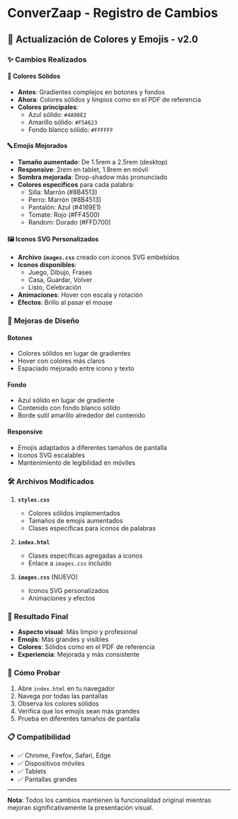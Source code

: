 # ConverZaap - Registro de Cambios

## 🎨 Actualización de Colores y Emojis - v2.0

### ✨ Cambios Realizados

#### 🎯 **Colores Sólidos**
- **Antes**: Gradientes complejos en botones y fondos
- **Ahora**: Colores sólidos y limpios como en el PDF de referencia
- **Colores principales**:
  - Azul sólido: `#4A90E2`
  - Amarillo sólido: `#F5A623`
  - Fondo blanco sólido: `#FFFFFF`

#### 🔤 **Emojis Mejorados**
- **Tamaño aumentado**: De 1.5rem a 2.5rem (desktop)
- **Responsive**: 2rem en tablet, 1.8rem en móvil
- **Sombra mejorada**: Drop-shadow más pronunciado
- **Colores específicos** para cada palabra:
  - Silla: Marrón (#8B4513)
  - Perro: Marrón (#8B4513)
  - Pantalón: Azul (#4169E1)
  - Tomate: Rojo (#FF4500)
  - Random: Dorado (#FFD700)

#### 🖼️ **Iconos SVG Personalizados**
- **Archivo `images.css`** creado con iconos SVG embebidos
- **Iconos disponibles**:
  - Juego, Dibujo, Frases
  - Casa, Guardar, Volver
  - Listo, Celebración
- **Animaciones**: Hover con escala y rotación
- **Efectos**: Brillo al pasar el mouse

### 📱 **Mejoras de Diseño**

#### **Botones**
- Colores sólidos en lugar de gradientes
- Hover con colores más claros
- Espaciado mejorado entre icono y texto

#### **Fondo**
- Azul sólido en lugar de gradiente
- Contenido con fondo blanco sólido
- Borde sutil amarillo alrededor del contenido

#### **Responsive**
- Emojis adaptados a diferentes tamaños de pantalla
- Iconos SVG escalables
- Mantenimiento de legibilidad en móviles

### 🛠️ **Archivos Modificados**

1. **`styles.css`**
   - Colores sólidos implementados
   - Tamaños de emojis aumentados
   - Clases específicas para iconos de palabras

2. **`index.html`**
   - Clases específicas agregadas a iconos
   - Enlace a `images.css` incluido

3. **`images.css`** (NUEVO)
   - Iconos SVG personalizados
   - Animaciones y efectos

### 🎯 **Resultado Final**

- **Aspecto visual**: Más limpio y profesional
- **Emojis**: Más grandes y visibles
- **Colores**: Sólidos como en el PDF de referencia
- **Experiencia**: Mejorada y más consistente

### 🚀 **Cómo Probar**

1. Abre `index.html` en tu navegador
2. Navega por todas las pantallas
3. Observa los colores sólidos
4. Verifica que los emojis sean más grandes
5. Prueba en diferentes tamaños de pantalla

### 📋 **Compatibilidad**

- ✅ Chrome, Firefox, Safari, Edge
- ✅ Dispositivos móviles
- ✅ Tablets
- ✅ Pantallas grandes

---

**Nota**: Todos los cambios mantienen la funcionalidad original mientras mejoran significativamente la presentación visual. 